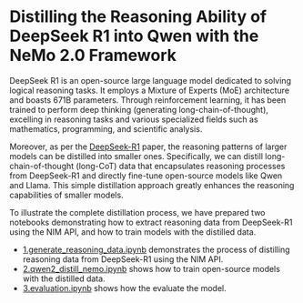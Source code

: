 # Distilling the Reasoning Ability of DeepSeek R1 into Qwen with the NeMo 2.0 Framework

DeepSeek R1 is an open-source large language model dedicated to solving logical reasoning tasks. It employs a Mixture of Experts (MoE) architecture and boasts 671B parameters. Through reinforcement learning, it has been trained to perform deep thinking (generating long-chain-of-thought), excelling in reasoning tasks and various specialized fields such as mathematics, programming, and scientific analysis.

Moreover, as per the [DeepSeek-R1](https://arxiv.org/abs/2501.12948) paper, the reasoning patterns of larger models can be distilled into smaller ones. Specifically, we can distill long-chain-of-thought (long-CoT) data that encapsulates reasoning processes from DeepSeek-R1 and directly fine-tune open-source models like Qwen and Llama. This simple distillation approach greatly enhances the reasoning capabilities of smaller models.

To illustrate the complete distillation process, we have prepared two notebooks demonstrating how to extract reasoning data from DeepSeek-R1 using the NIM API, and how to train models with the distilled data.

* [1.generate_reasoning_data.ipynb](./1.generate_reasoning_data.ipynb) demonstrates the process of distilling reasoning data from DeepSeek-R1 using the NIM API.
* [2.qwen2_distill_nemo.ipynb](./2.qwen2_distill_nemo.ipynb) shows how to train open-source models with the distilled data. 
* [3.evaluation.ipynb](./3.evaluation.ipynb) shows how the evaluate the model.